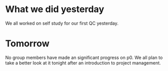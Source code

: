 # What we did yesterday
 
We all worked on self study for our first QC yesterday.

# Tomorrow

No group members have made an significant progress on p0. We all plan to take a better look at it tonight after an introduction to project management.
